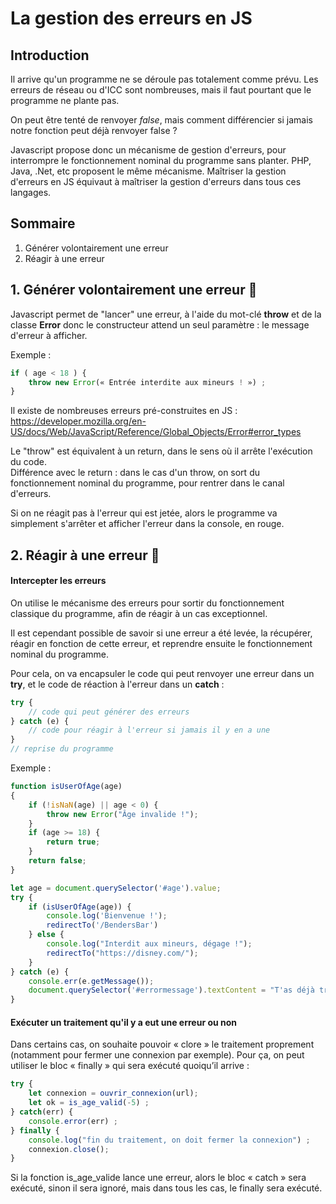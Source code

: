 # La gestion des erreurs en JS

## Introduction

Il arrive qu'un programme ne se déroule pas totalement comme prévu. Les erreurs de réseau ou d'ICC sont nombreuses, mais il faut pourtant que le programme ne plante pas.

On peut être tenté de renvoyer *false*, mais comment différencier si jamais notre fonction peut déjà renvoyer false ?

Javascript propose donc un mécanisme de gestion d'erreurs, pour interrompre le fonctionnement nominal du programme sans planter. PHP, Java, .Net, etc proposent le même mécanisme. Maîtriser la gestion d'erreurs en JS équivaut à maîtriser la gestion d'erreurs dans tous ces langages.

## Sommaire

  1. Générer volontairement une erreur
  2. Réagir à une erreur


## 1. Générer volontairement une erreur 🏫

Javascript permet de "lancer" une erreur, à l'aide du mot-clé **throw** et de la classe **Error** donc le constructeur attend un seul paramètre : le message d'erreur à afficher.

Exemple : 
```js
if ( age < 18 ) {
    throw new Error(« Entrée interdite aux mineurs ! ») ;
}
```

Il existe de nombreuses erreurs pré-construites en JS : https://developer.mozilla.org/en-US/docs/Web/JavaScript/Reference/Global_Objects/Error#error_types

Le "throw" est équivalent à un return, dans le sens où il arrête l'exécution du code.  
Différence avec le return : dans le cas d'un throw, on sort du fonctionnement nominal du programme, pour rentrer dans le canal d'erreurs.

Si on ne réagit pas à l'erreur qui est jetée, alors le programme va simplement s'arrêter et afficher l'erreur dans la console, en rouge.

## 2. Réagir à une erreur 🏫

#### Intercepter les erreurs

On utilise le mécanisme des erreurs pour sortir du fonctionnement classique du programme, afin de réagir à un cas exceptionnel.

Il est cependant possible de savoir si une erreur a été levée, la récupérer, réagir en fonction de cette erreur, et reprendre ensuite le fonctionnement nominal du programme.

Pour cela, on va encapsuler le code qui peut renvoyer une erreur dans un **try**, et le code de réaction à l'erreur dans un **catch** :

```js
try {
    // code qui peut générer des erreurs
} catch (e) {
    // code pour réagir à l'erreur si jamais il y en a une
}
// reprise du programme
```

Exemple :

```js
function isUserOfAge(age)
{
    if (!isNaN(age) || age < 0) {
        throw new Error("Âge invalide !");
    }
    if (age >= 18) {
        return true;
    }
    return false;
}

let age = document.querySelector('#age').value;
try {
    if (isUserOfAge(age)) {
        console.log('Bienvenue !');
        redirectTo('/BendersBar')
    } else {
        console.log("Interdit aux mineurs, dégage !");
        redirectTo("https://disney.com/");
    }
} catch (e) {
    console.err(e.getMessage());
    document.querySelector('#errormessage').textContent = "T'as déjà trop bu ? Saisis-moi un âge valide !";
}

```

#### Exécuter un traitement qu'il y a eut une erreur ou non

Dans certains cas, on souhaite pouvoir « clore » le traitement proprement (notamment pour fermer une connexion par exemple). Pour ça, on peut utiliser le bloc « finally » qui sera exécuté quoiqu’il arrive :
```js
try {
    let connexion = ouvrir_connexion(url);
    let ok = is_age_valid(-5) ;
} catch(err) {
    console.error(err) ;
} finally {
    console.log("fin du traitement, on doit fermer la connexion") ;
    connexion.close();
}
```
Si la fonction is_age_valide lance une erreur, alors le bloc « catch » sera exécuté, sinon il sera ignoré, mais dans tous les cas, le finally sera exécuté.
